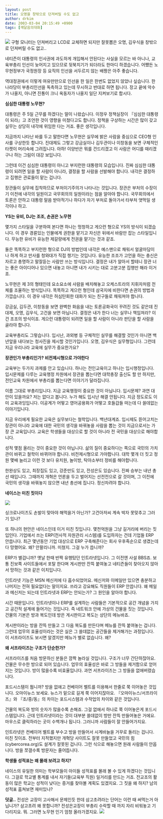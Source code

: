 ```yaml
---
layout: post
title: 오명을 창밖으로 던져버릴 수도 없고
author: drkim
date: 2003-03-04 20:15:49 +0900
tags: [깨달음의대화]
---
```

![](http://www.seoprise.com/jboard/data/img/binary/aol-customer.jpg) 구형 모니터는 던져버리고 LCD로 교체하면 되지만 잘못뽑은 오명, 김우식을 창밖으로 던져버릴 수도 없고..

네티즌이 대통령의 인사권에 과도하게 개입해서 안된다는 사실을 모르는 바 아니나, 교육부총리 인선이 늦어지고 있으므로 뒷북치기가 되더라도 한마디 하겠습니다. 어쨌든 노무현정부가 국정원장 등 요직의 인선을 서두르지 않는 배짱은 아주 좋습니다. 

역대정권에서 이렇게 여유만만으로 인선을 한 일은 한번도 없었지 않았나 싶습니다. 한나라당이 부총리인선을 독촉하고 있는데 무시하고 반대로 하면 됩니다. 장고 끝에 악수가 나올지, 아니면 진통이 크니 옥동자가 나올지 일단 지켜보기로 합시다. 

**심심한 대통령 노무현?**

대통령은 주 5일 근무를 하겠다는 말이 나왔습니다. 이정우 정책실장이 『심심한 대통령이 되라』고 조언한 것이 영향을 미쳤다고도 합니다. 정책을 구상하는 시간은 많이 갖고 실무는 상당히 내각에 위임한 다는 거죠. 좋은 생각입니다. 

지금까지 나타난 바를 두고 말한다면 노무현은 실무에 밝은 사람을 중심으로 CEO형 인사를 구상한듯 합니다. 진대제도 그렇고 강금실이나 김두관이나 이창동을 보면 구체적인 타켓이 머리속에 그려집니다. 아하! 이양반은 뭐를 건드리겠고 이 사람은 어디를 때리겠구나 하는 그림이 대강 보입니다.

그런데 이건 심심한 대통령이 아니고 부지런한 대통령의 모습입니다. 진짜 심심한 대통령이 되려면 일을 할 사람이 아니라, 결정을 할 사람을 선발해야 합니다. 내각은 결정하고 집행은 관료들이 맡는 겁니다. 

장관들이 실무에 집착하므로 부처이기주의가 나타나는 것입니다. 장관은 부처의 수장이기 이전에 내각의 일원이고 국무회의의 일원이라는 점을 알아야 합니다. 국무회의에서 토론은 안하고 대통령 말씀 받아적기나 하다가 자기 부처로 돌아가서 타부처 엿먹일 생각이나 하고.

**YS는 유비, DJ는 조조, 손권은 노무현**

몇가지 스타일을 구분하여 본다면 하나는 멍청하고 게으런 형으로 YS의 방식이 되겠습니다. 이 경우 경륜있는 인물에게 권한을 맡기고 자신은 뒤에서 바람만 잡는 스타일입니다. 무능한 유비가 유능한 제갈량에게 전권을 맡기는 것과 같죠.

둘은 똑똑하고 부지런한 형으로 DJ의 방법인데 내각은 예스맨으로 채워서 얼굴마담이나 하게 하고 만사를 청와대가 직접 챙기는 것입니다. 유능한 조조가 고언을 하는 충신은 자르고 총명하고 말잘듣는 사람만 쓰는 방식입니다. 결정은 내가 알아서 할테니 장관 너는 좋은 아이디어나 있으면 내놓고 아니면 내가 시키는 대로 고분고분 집행만 해라 이거죠.

노무현은 제 3의 형태인데 요소요소에 사람을 배치해놓고 오케스트라의 지휘자처럼 전체를 조율하는 방식입니다. 똑똑하고 게으런 형인데 삼국지에 비한다면 손권의 방법과 가깝습니다. 이 경우 내각은 허심탄회한 대화가 되는 친구들로 채워져야 합니다. 

강금실, 김두관, 이창동을 보면 완벽한 화음을 내는 토론공화국이 꾸려진 것도 같은데 진대제, 오명, 김우식, 고건을 보면 아닙니다. 결정은 내가 한다 너는 실무나 책임져라? 이건 조조의 방식이죠. 게으런 대통령이 되려면 일을 할 사람이 아니라 판단을 할 사람을 골라야 합니다. 

교육부총리도 그렇습니다. 입시난, 과외병 등 구체적인 실무를 해결할 것인가 아니면 백년앞을 내다보는 청사진을 제시할 것인가입니다. 오명, 김우식은 실무형입니다. 그런데 지금 우리나라 교육에 실무가 중요한가요? 

**장관인가 부총리인가? 비전제시형으로 가야한다**

교육부는 두가지 과제를 안고 있습니다. 하나는 전인교육이고 하나는 입시행정입니다. 입시문제를 다루는 교육행정 차원에서 장관을 뽑는다면 대학총장 출신도 할 만 하지만, 전인교육 차원에서 부총리를 뽑는다면 이야기가 달라집니다. 

이름 그대로 부총리입니다. 지금 교육행정이 중요한 것이 아닙니다. 입시문제? 과연 대안이 있을까요? 저는 없다고 봅니다. 누가 해도 입시난 해결 안됩니다. 지금 정도로도 이미 교육과잉입니다. 이공계가 어떻고 영어공용화가 어떻고 호들갑들 떠는데 다 쓸데없는 이야기입니다. 

지금 우리에게 필요한 교육은 실무보다는 철학입니다. 백년대계죠. 입시제도 뜯어고치는 장관이 아니라 교육에 대한 국민의 생각을 바꿔놓을 사람을 뽑는 것이 지금으로서는 가장 큰 교육입니다. 교육은 학생들을 대상으로 할 것이 아니라 전 국민을 대상으로 해야합니다. 

성적 몇점 올리는 것이 중요한 것이 아닙니다. 삶의 질이 중요하다는 쪽으로 국민의 가치관이 바뀌고 철학이 바뀌어야 합니다. 비전제시형으로 가야합니다. 대학 몇개 더 짓고 정원 몇배 늘리고 이런 것 보다 유치원, 놀이방, 탁아소부터 정비를 해야합니다. 

한완상도 있고, 최장집도 있고, 강준만도 있고, 전성은도 있습니다. 진짜 승부는 내년 총선 때입니다. 그때까지 개혁은 언론을 두고 벌어지는 선전전으로 갈 것이며, 그 이전에 국민의 생각을 바꿔놓지 않으면 내년 총선에 집니다. 정신차려야 합니다. 

**네이스는 미친 짓이다**

![](http://www.seoprise.com/jboard/data/img/binary/twodolphins.jpg)

싱크로나이즈도 손발이 맞아야 해먹을거 아닌가? 고건아저씨 계속 박자 못맞추고 그러기 있나?

또 하나의 현안은 네이스인데 이거 미친 짓입니다. 몇천억원을 그냥 길거리에 버리는 짓입인다. 기업에서 쓰는 ERP(전사적 자원관리 시스템)를 도입하자는 건데 기업들 ERP 안씁니다. 최근 몇년동안 기업 대상으로 ERP 구축해준다는 회사 우후죽순으로 생겼는데 다 망했어요. 왜? 안팔리니까. 미쳤지. 그걸 누가 씁니까?

ERP가 별겁니까? 옛날 한때 반짝 유행탔던 인트라넷입니다. 그 이전엔 사설 BBS죠. 보통 진보쪽 사이트들에서 포탈 한다며 게시판만 잔뜩 붙여놓고 네티즌들이 찾아오지 않아서 망하는 것과 같은 이치입니다. 

인트라넷 기능은 MSN 메신저에 다 흡수되었어요. 메신저와 이메일만 있으면 충분하고 나머지는 전혀 필요없다는 말이지요. 쓰라고 강요해도 직원들이 ERP 안씁니다. 왜 메일과 메신저는 되는데 인트라넷과 ERP는 안되는가? 그 원인을 알아야 합니다. 

시간 때문입니다. 인트라넷이나 ERP를 설계하는 사람들은 기본적으로 공간 개념을 가지고 공간적 설계에 들어가는 것입니다. 즉 네트워크 안에 가상의 건물을 짓는 것입니다. 건물의 기본은 방과 복도인데 방은 게시판이고 복도는 상단의 메뉴바죠. 

게시판이라는 방을 잔뜩 만들고 그 다음 복도를 만든다며 메뉴를 잔뜩 붙여놓는 겁니다. 그런데 업무의 효율성이라는 것은 실은 그 쓸데없는 공간들을 제거해가는 과정입니다. 이 서프라이즈도 보시면 알겠지만 메뉴가 별로 없습니다. 왜? 

**왜 서프라이즈는 구조가 단순한가?**

서프라이즈를 처음 방문하신 분들은 깜짝 놀라실 것입니다. 구조가 너무 간단하잖아요. 건물은 무수한 방으로 되어 있습니다. 업무의 효율성은 바로 그 방들을 제거함으로 얻어지는 것입니다. 방이 많을수록 비효율입니다. 과연 서프라이즈는 그 방들을 없애버렸습니다. 

포드시스템이 뭡니까? 방을 없애고 컨베이어 벨트를 이용해서 한줄로 쭉 이어놓은 것입니다. 오마이뉴스 보세요. 뉴스가 밑으로 길게 쭉 이어지잖아요. 『오마이뉴스/서프라이즈』와 『조/중/동』의 차이는 포드시스템과 수작업의 차이와 같은 것입니다. 

건물의 복도와 방의 숫자가 많을수록 손해죠. 그걸 없애서 하나로 쭉 이어놓은게 포드시스템입니다. 근데 인트라넷이라는 것이 대부분 쓸데없이 방만 잔뜩 만들어놓은 거에요. 마우스로 클릭하라는 곳이 수백개나 됩니다. 그러니까 사람들이 잘 안들어가지요. 

인트라넷은 컨베이어 벨트를 부수고 방을 만들어서 시계바늘을 거꾸로 돌리는 겁니다. 미친 짓이죠. 전부터 지적했지만 개혁당 사이트도 잘못 만들었고 국민의 힘(cybercorea.org)도 설계가 잘못된 겁니다. 그런 식으로 해놓으면 원래 사람들이 안옵니다. 방을 쪼갤수록 방문자는 줄어듭니다. 

**학생들 성적표는 왜 몰래 보려고 하지?**

네이스의 유일한 의미는 학부모들이 아이들 성적표를 몰래 볼 수 있게 하겠다는 것입니다. 그걸로 학교별 통계를 내서 자기들(교육부 직원) 일거리를 만드는 거죠. 전교조의 활동이 많은 학교는 성적이 낮다는 증거를 찾아볼 계획도 있겠지요. 그 짓을 왜 하지? 남의 성적표 훔쳐보면 재미있나?

**덧글..** 전성은 교장이 고사해서 문제인듯 한데 삼고초려라는 단어는 이런 때 써먹는거 아닙니가? 삼고초려 왜 못합니까? 전성은교장이 부총리 수락할 때 까지 자리 비워놓고 기다리지요. 뭐. 그러면 노무현 인기 엄청 올라가겠지요. ![](http://www.seoprise.com/technote/board/manwha/upimg/1046606980.gif)